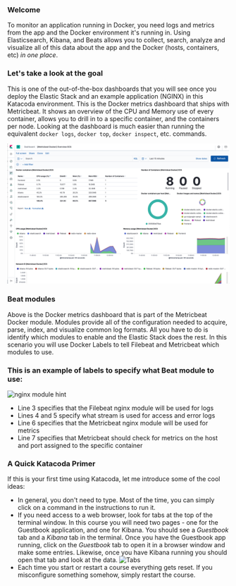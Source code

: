 ### Welcome

To monitor an application running in Docker, you need logs and metrics from the app and the Docker environment it's running in. Using Elasticsearch, Kibana, and Beats allows you to collect, search, analyze and visualize all of this data about the app and the Docker (hosts, containers, etc) *in one place*. 

### Let's take a look at the goal
This is one of the out-of-the-box dashboards that you will see once you deploy the Elastic Stack and an example application (NGINX) in this Katacoda environment.  This is the Docker metrics dashboard that ships with Metricbeat.  It shows an overview of the CPU and Memory use of every container, allows you to drill in to a specific container, and the containers per node.  Looking at the dashboard is much easier than running the equivalent `docker logs`, `docker top`, `docker inspect`, etc. commands.

![Docker Dash](https://raw.githubusercontent.com/elastic/katacoda-scenarios/master/images/docker-dash2.png)

### Beat modules
Above is the Docker metrics dashboard that is part of the Metricbeat Docker module.  Modules provide all  of the configuration needed to acquire,  parse, index, and visualize common log formats. All you have to do is identify which modules to enable and the Elastic Stack does the rest.  In this scenario you will use Docker Labels to tell Filebeat and Metricbeat which modules to use. 

### This is an example of labels to specify what Beat module to use:
![nginx module hint](https://raw.githubusercontent.com/elastic/katacoda-scenarios/master/images/docker-hints-autodiscover.png)

 - Line 3 specifies that the Filebeat nginx module will be used for logs
 - Lines 4 and 5 specify what stream is used for access and error logs
 - Line 6 specifies that the Metricbeat nginx module will be used for metrics
 - Line 7 specifies that Metricbeat should check for metrics on the host and  port assigned to the specific container

### A Quick Katacoda Primer
If this is your first time using Katacoda, let me introduce some of the cool ideas:

* In general, you don't need to type.  Most of the time, you can simply click on a command in the instructions to run it.
* If you need access to a web browser, look for tabs at the top of the terminal window. In this course you will need two pages - one for the Guestbook application, and one for  Kibana. You should see a *Guestbook* tab and a *Kibana* tab in the terminal.  Once you have the Guestbook app running, click on the *Guestbook* tab to open it in a browser window and make some entries. Likewise, once you have Kibana running you should open that tab and look at the data.
![Tabs](https://raw.githubusercontent.com/elastic/katacoda-scenarios/master/images/Katacoda-tabs.png)
* Each time you start or restart a course everything gets reset. If you misconfigure something somehow, simply restart the course.

